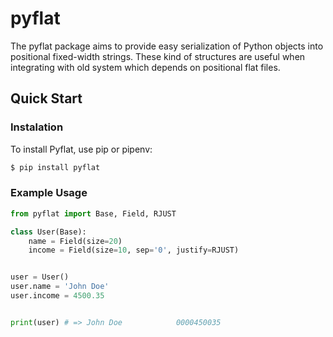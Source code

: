 # pyflat

The pyflat package aims to provide easy serialization of Python objects into positional fixed-width strings.
These kind of structures are useful when integrating with old system which depends on positional flat files.

## Quick Start

### Instalation
To install Pyflat, use pip or pipenv:

```bash
$ pip install pyflat
```

### Example Usage

```python
from pyflat import Base, Field, RJUST

class User(Base):
    name = Field(size=20)
    income = Field(size=10, sep='0', justify=RJUST)


user = User()
user.name = 'John Doe'
user.income = 4500.35


print(user) # => John Doe            0000450035
```
